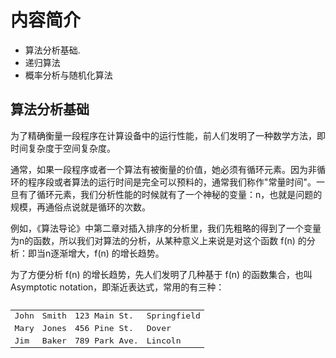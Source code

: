 <script type="text/javascript" src="http://cdn.mathjax.org/mathjax/latest/MathJax.js?config=default"></script>
# 内容简介 #

* 算法分析基础.
* 递归算法
* 概率分析与随机化算法

## 算法分析基础 ##

为了精确衡量一段程序在计算设备中的运行性能，前人们发明了一种数学方法，即时间复杂度于空间复杂度。

通常，如果一段程序或者一个算法有被衡量的价值，她必须有循环元素。因为非循环的程序段或者算法的运行时间是完全可以预料的，通常我们称作"常量时间"。一旦有了循环元素，我们分析性能的时候就有了一个神秘的变量：n，也就是问题的规模，再通俗点说就是循环的次数。

例如，《算法导论》中第二章对插入排序的分析里，我们先粗略的得到了一个变量为n的函数，所以我们对算法的分析，从某种意义上来说是对这个函数 f(n) 的分析：即当n逐渐增大，f(n) 的增长趋势。

为了方便分析 f(n) 的增长趋势，先人们发明了几种基于 f(n) 的函数集合，也叫Asymptotic notation，即渐近表达式，常用的有三种：

<pre>
<table class="table table-striped table-bordered table-condensed">
   <tr>
      <td>John</td>
      <td>Smith</td>
      <td>123 Main St.</td>
      <td>Springfield</td>
   </tr>
   <tr>
      <td>Mary</td>
      <td>Jones</td>
      <td>456 Pine St.</td>
      <td>Dover</td>
   </tr>
   <tr>
      <td>Jim</td>
      <td>Baker</td>
      <td>789 Park Ave.</td>
      <td>Lincoln</td>
   </tr>
</table>
</pre>

